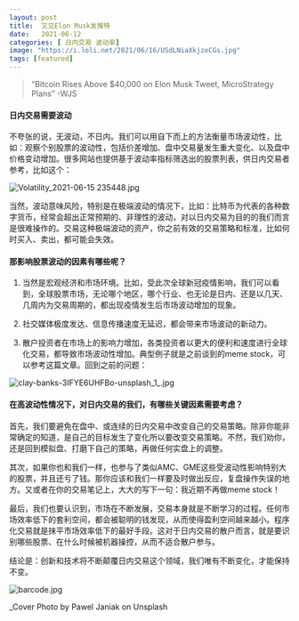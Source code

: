 ```yaml
---
layout: post
title:  又见Elon Musk发推特
date:   2021-06-12 
categories: [ 日内交易 波动率]
image: "https://i.loli.net/2021/06/16/USdLNiaXkjzeCGs.jpg"
tags: [featured]
---
```




> “Bitcoin Rises Above $40,000 on Elon Musk Tweet, MicroStrategy Plans” -WJS



#### 日内交易需要波动

不夸张的说，无波动，不日内。我们可以用自下而上的方法衡量市场波动性，比如：观察个别股票的波动性，包括价差增加、盘中交易量发生重大变化、以及盘中价格变动增加。很多网站也提供基于波动率指标筛选出的股票列表，供日内交易者参考，比如这个：


![Volatility_2021-06-15 235448.jpg](https://i.loli.net/2021/06/16/UoxFc6SaPMkV1H7.jpg)




当然，波动意味风险，特别是在极端波动的情况下，比如：比特币为代表的各种数字货币，经常会超出正常预期的、非理性的波动，对以日内交易为目的的我们而言是很难操作的。交易这种极端波动的资产，你之前有效的交易策略和标准，比如何时买入、卖出，都可能会失效。




#### 那影响股票波动的因素有哪些呢？

1. 当然是宏观经济和市场环境。比如，受此次全球新冠疫情影响，我们可以看到，全球股票市场，无论哪个地区，哪个行业、也无论是日内、还是以几天、几周内为交易周期的，都出现疫情发生后市场波动增加的现象。

   

2. 社交媒体极度发达、信息传播速度无延迟，都会带来市场波动的新动力。

   

3. 散户投资者在市场上的影响力增加，各类投资者以更大的便利和速度进行全球化交易，都导致市场波动性增加。典型例子就是之前谈到的meme stock，可以参考这篇文章。回到之前的问题：



![clay-banks-3IFYE6UHFBo-unsplash_1_.jpg](https://i.loli.net/2021/06/16/bkYvEtVfInjD581.jpg)



#### 在高波动性情况下，对日内交易的我们，有哪些关键因素需要考虑？

首先，我们要避免在盘中、或连续的日内交易中改变自己的交易策略。除非你能非常确定的知道，是自己的目标发生了变化所以要改变交易策略。不然，我们劝你，还是回到模拟盘、打磨下自己的策略，再做任何实盘上的调整。



其次，如果你也和我们一样，也参与了类似AMC、GME这些受波动性影响特别大的股票，并且还亏了钱。那你应该和我们一样要及时做出反应，复盘操作失误的地方。又或者在你的交易笔记上，大大的写下一句：我近期不再做meme stock！



最后，我们也要认识到，市场在不断发展，交易本身就是不断学习的过程。任何市场效率低下的套利空间，都会被聪明的钱发现，从而使得盈利空间越来越小。程序化交易就是抹平市场效率低下的最好手段。这对于日内交易的散户而言，就是要识别哪些股票、在什么时候被机器操控，从而不适合散户参与。



结论是：创新和技术将不断颠覆日内交易这个领域，我们唯有不断变化，才能保持不变。




![barcode.jpg](https://i.loli.net/2021/06/16/827EFeYPLnzUQrS.jpg)



_Cover Photo by Pawel Janiak on Unsplash











